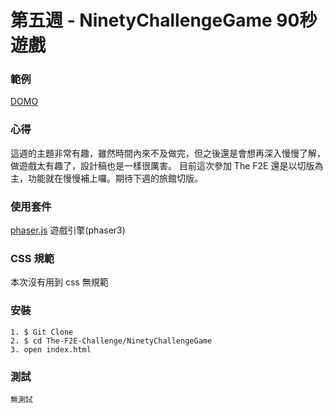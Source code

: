 # 第五週 - NinetyChallengeGame 90秒遊戲

### 範例

[DOMO](https://rexhung0302.github.io/The-F2E-Challenge/NinetyChallengeGame/index)

### 心得
這週的主題非常有趣，雖然時間內來不及做完，但之後還是會想再深入慢慢了解，做遊戲太有趣了，設計稿也是一樣很厲害。
目前這次參加 The F2E 還是以切版為主，功能就在慢慢補上囉。期待下週的旅館切版。

### 使用套件
[phaser.js](https://github.com/daneden/animate.css) 遊戲引擎(phaser3)

### CSS 規範
本次沒有用到 css 無規範

### 安裝
```
1. $ Git Clone
2. $ cd The-F2E-Challenge/NinetyChallengeGame
3. open index.html
```

### 測試
```
無測試
```